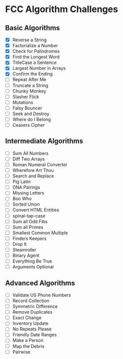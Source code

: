# FCC Algorithm Challenges

## Basic Algorithms
- [x]  Reverse a String
- [x]  Factorialize a Number
- [x]  Check for Palindromes
- [x]  Find the Longest Word
- [x]  TitleCase a Sentence
- [x]  Largest Number in Arrays
- [x]  Confirm the Ending
- [ ]  Repeat After Me
- [ ]  Truncate a String
- [ ]  Chunky Monkey
- [ ]  Slasher Flick
- [ ]  Mutations
- [ ]  Falsy Bouncer
- [ ]  Seek and Destroy
- [ ]  Where do I Belong
- [ ]  Ceasers Cipher

## Intermediate Algorithms
- [ ]  Sum All Numbers
- [ ]  Diff Two Arrays
- [ ]  Roman Numeral Converter
- [ ]  Wherefore Art Thou
- [ ]  Search and Replace
- [ ]  Pig Latin
- [ ]  DNA Pairings
- [ ]  Missing Letters
- [ ]  Boo Who
- [ ]  Sorted Union
- [ ]  Convert HTML Entities
- [ ]  spinal-tap-case
- [ ]  Sum all Odd Fibs
- [ ]  Sum all Primes
- [ ]  Smallest Common Multiple
- [ ]  Finders Keepers
- [ ]  Drop It
- [ ]  Steamroller
- [ ]  Binary Agent
- [ ]  Everything Be True
- [ ]  Arguments Optional

## Advanced Algorithms
- [ ]  Validate US Phone Numbers
- [ ]  Record Collection
- [ ]  Symmetric Difference
- [ ]  Remove Duplicates
- [ ]  Exact Change
- [ ]  Inventory Update
- [ ]  No Repeats Please
- [ ]  Friendly Date Ranges
- [ ]  Make a Person
- [ ]  Map the Debris
- [ ]  Pairwise